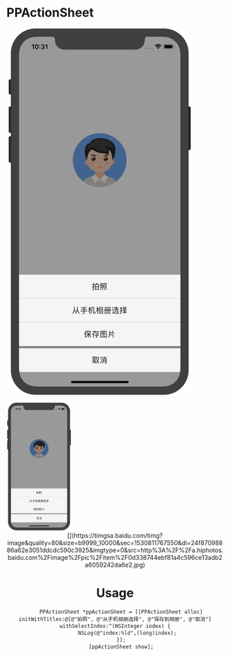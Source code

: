 # PPActionSheet
![](https://github.com/royblog/PPActionSheet/blob/master/Source/snapshoot.jpeg)

<img src="https://github.com/royblog/PPActionSheet/blob/master/Source/snapshoot.jpeg" width = 30% height = 30% />

<div align=center>[](https://timgsa.baidu.com/timg?image&quality=80&size=b9999_10000&sec=1530811767550&di=24f87098886a62e3051ddcdc590c3925&imgtype=0&src=http%3A%2F%2Fa.hiphotos.baidu.com%2Fimage%2Fpic%2Fitem%2F0d338744ebf81a4c596ce13adb2a6059242da6e2.jpg)


# Usage
```
    PPActionSheet *ppActionSheet = [[PPActionSheet alloc] initWithTitles:@[@"拍照", @"从手机相册选择", @"保存到相册", @"取消"] withSelectIndex:^(NSInteger index) {
        NSLog(@"index:%ld",(long)index);
    }];
    [ppActionSheet show];
```
